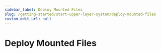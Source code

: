 ```yaml
---
sidebar_label: Deploy Mounted Files
slug: /getting-started/start-upper-layer-system/deploy-mounted-files
custom_edit_url: null
---
```


# Deploy Mounted Files



